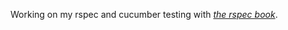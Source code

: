 Working on my rspec and cucumber testing with [*the rspec book*](https://pragprog.com/book/achbd/the-rspec-book).
